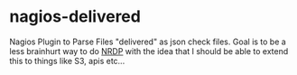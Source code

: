 # nagios-delivered

Nagios Plugin to Parse Files "delivered" as json check files. Goal is to be a less brainhurt way to do
[NRDP](https://exchange.nagios.org/directory/Addons/Passive-Checks/NRDP--2D-Nagios-Remote-Data-Processor/details)
with the idea that I should be able to extend this to things like S3, apis etc...
